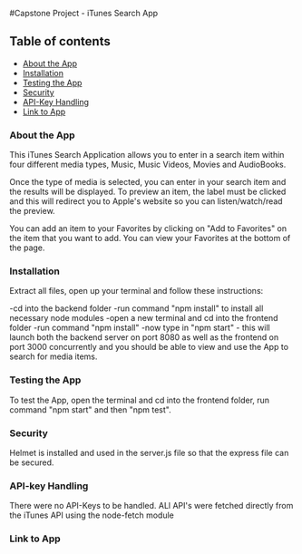 #Capstone Project - iTunes Search App

## Table of contents
* [About the App](#about-the-app)
* [Installation](#installation)
* [Testing the App](#test-the-app)
* [Security](#security)
* [API-Key Handling](#API-key-handling)
* [Link to App](#link-to-app)


### About the App

This iTunes Search Application allows you to enter in a search item within four different media types, Music, Music Videos, Movies and AudioBooks.

Once the type of media is selected, you can enter in your search item and the results will be displayed.  To preview an item, the label must be clicked and this will redirect you to Apple's website so you can listen/watch/read the preview.

You can add an item to your Favorites by clicking on "Add to Favorites" on the item that you want to add.  You can view your Favorites at the bottom of the page.
	
### Installation

Extract all files, open up your terminal and follow these instructions:

-cd into the backend folder
-run command "npm install" to install all necessary node modules
-open a new terminal and cd into the frontend folder
-run command "npm install" 
-now type in "npm start" - this will launch both the backend server on port 8080 as well as the frontend on port 3000 concurrently and you should be able to view and use the App to search for media items.

### Testing the App

To test the App, open the terminal and cd into the frontend folder, run command "npm start" and then "npm test".

### Security

Helmet is installed and used in the server.js file so that the express file can be secured.

### API-key Handling

There were no API-Keys to be handled. ALl API's were fetched directly from the iTunes API using the node-fetch module

### Link to App


